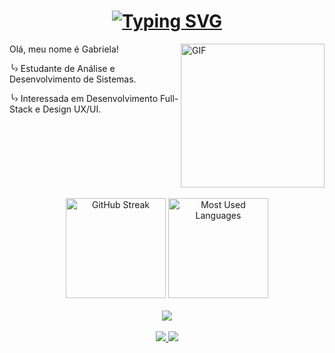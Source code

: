 
<h1 align="center">
  <a href="https://git.io/typing-svg">
    <img src="https://readme-typing-svg.herokuapp.com?font=Capriola&size=25&pause=1500&color=BC92EF&vCenter=true&width=435&separator=%3C&lines=console.log(%22Hello%2C+World!%22);" alt="Typing SVG" />
  </a>
</h1>

<img height="230em" alt="GIF" align="right" src="https://i.pinimg.com/originals/8a/eb/9e/8aeb9e7d6b8643782b9080d87b3fbf35.gif" />

<p>Olá, meu nome é Gabriela!</p>
<p>╰› Estudante de Análise e Desenvolvimento de Sistemas.</p>
<p>╰› Interessada em Desenvolvimento Full-Stack e Design UX/UI. </p>

<br clear="right" />
<br>

<div align="center">
  <img height="160em" src="https://github-readme-streak-stats.herokuapp.com/?user=gabbiefl&theme=tokyonight&hide_border=true&background=232937" alt="GitHub Streak"/> 
  <img height="160em" src="https://github-readme-stats.vercel.app/api/top-langs/?username=gabbiefl&layout=compact&hide_border=true&theme=tokyonight&bg_color=232937&langs_count=10" alt="Most Used Languages"/>
</div>

<br>

<div align="center">
  <a href="https://skillicons.dev">
    <img src="https://skillicons.dev/icons?i=html,css,js,bootstrap,react,php,py,java,figma,vscode" />
  </a>
</div>

<br>

<div align="center">
  <a href="https://www.linkedin.com/in/gabriela-flores-lopes">
    <img src="https://img.shields.io/badge/-LinkedIn-736ea7?style=for-the-badge&logo=linkedin&logoColor=fff"/>
  </a>
  <a href="mailto:gabi.flores@outlook.com">
    <img src="https://img.shields.io/badge/-Email-736ea7?style=for-the-badge&logo=gmail&logoColor=fff"/>
  </a>
</div>
